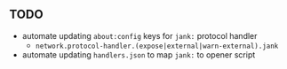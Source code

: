 ## TODO ##
- automate updating `about:config` keys for `jank:` protocol handler
  - `network.protocol-handler.(expose|external|warn-external).jank`
- automate updating `handlers.json` to map `jank:` to opener script